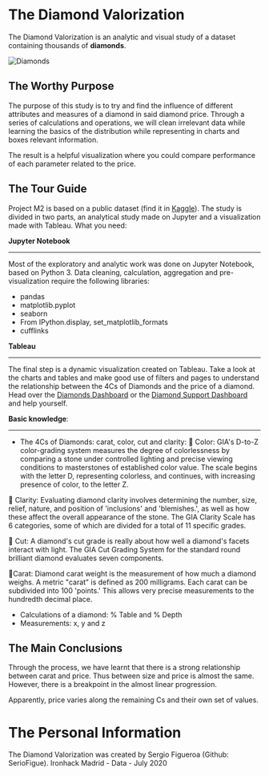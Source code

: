 # The  Diamond Valorization

The  Diamond Valorization is an analytic and visual study of a dataset containing thousands of **diamonds**.

![Diamonds](/home/sergio/Imágenes/Diamonds_shot.png)

## The Worthy Purpose

The purpose of this study is to try and find the influence of different attributes and measures of a diamond in said diamond price. Through a series of calculations and operations, we will clean irrelevant data while learning the basics of the distribution while representing in charts and boxes relevant information. 

The result is a helpful visualization where you could compare performance of each parameter related to the price.  

## The Tour Guide

Project M2 is based on a public dataset (find it in [Kaggle]([https://www.kaggle.com/shivam2503/diamonds](https://www.kaggle.com/shivam2503/diamonds))). The study is divided in two parts, an analytical study made on Jupyter and a visualization made with Tableau. What you need:

**Jupyter Notebook**
___

Most of the exploratory and analytic work was done on Jupyter Notebook, based on Python 3. Data cleaning, calculation, aggregation and pre-visualization require the following libraries:

* pandas
* matplotlib.pyplot
* seaborn
* From IPython.display, set_matplotlib_formats
* cufflinks

**Tableau** 
___

The final step is a dynamic visualization created on Tableau. Take a look at the charts and tables and make good use of filters and pages to understand the relationship between the 4Cs of Diamonds and the price of a diamond. Head over the [Diamonds Dashboard](https://public.tableau.com/profile/sergio.figue#!/vizhome/Diamonds_Dashboard/M2Dashboard?publish=yes) or the [Diamond Support Dashboard](https://public.tableau.com/profile/sergio.figue#!/vizhome/Diamonds_Dashboard_Support/M2Dashboardsupport?publish=yes) and help yourself.


**Basic knowledge**:
___
- The 4Cs of Diamonds: carat, color, cut and clarity:
🔹 Color: GIA's D-to-Z color-grading system measures the degree of colorlessness by comparing a stone under controlled lighting and precise viewing conditions to masterstones of established color value. The scale begins with the letter D, representing colorless, and continues, with increasing presence of color, to the letter Z.

🔹 Clarity: Evaluating diamond clarity involves determining the number, size, relief, nature, and position of 'inclusions' and 'blemishes.', as well as how these affect the overall appearance of the stone. The GIA Clarity Scale has 6 categories, some of which are divided for a total of 11 specific grades.

🔹 Cut: A diamond's cut grade is really about how well a diamond's facets interact with light. The GIA Cut Grading System for the standard round brilliant diamond evaluates seven components.

🔹Carat: Diamond carat weight is the measurement of how much a diamond weighs. A metric "carat" is defined as 200 milligrams. Each carat can be subdivided into 100 'points.' This allows very precise measurements to the hundredth decimal place.
- Calculations of a diamond: % Table and % Depth
- Measurements: x, y and z 


## The Main Conclusions

Through the process, we have learnt that there is a strong relationship between carat and price. Thus between size and price is almost the same. However, there is a breakpoint in the almost linear progression.

Apparently, price varies along the remaining Cs and their own set of values. 

# The Personal Information

The  Diamond Valorization was created by Sergio Figueroa (Github: SerioFigue).
Ironhack Madrid - Data - July 2020
